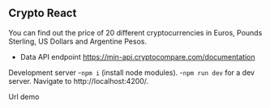 ## Crypto React
You can find out the price of 20 different cryptocurrencies in Euros, Pounds Sterling, US Dollars and Argentine Pesos.

- Data API endpoint
https://min-api.cryptocompare.com/documentation

Development server
-`npm i` (install node modules).
-`npm run dev` for a dev server. Navigate to http://localhost:4200/. 

Url demo
